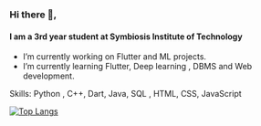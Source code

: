 ### Hi there 👋, 
#### I am a 3rd year student at Symbiosis Institute of Technology 

-  I’m currently working on Flutter and ML projects. 
-  I’m currently learning Flutter, Deep learning , DBMS and Web development.

Skills: Python , C++, Dart, Java, SQL , HTML, CSS, JavaScript

[![Top Langs](https://github-readme-stats.vercel.app/api/top-langs/?username=your-github-username&layout=compact&theme=vision-friendly-dark)](https://github.com/anuraghazra/github-readme-stats)





